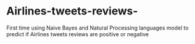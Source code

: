 # Airlines-tweets-reviews-
First time using Naive Bayes and Natural Processing languages model to predict if Airlines tweets reviews are positive or negative 
